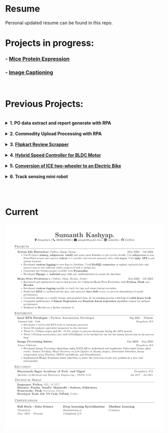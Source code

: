 # Resume
Personal updated resume can be found in this repo.

# Projects in progress:
### - [**Mice Protein Expression**](https://github.com/bheemaguli/Mice-Protein-Expression)
### - [**Image Captioning**](https://github.com/bheemaguli/Image-Captioning)

<br>

# Previous Projects:
<br>

<details>
<summary><b>1. PO data extract and report generate with RPA</b></summary>
<br>

*UiPath, Python, VB.Net, Regex*

*Nov 2021 - Jan 2022*

Aim: Extract product details from PO and update the database
Process:
* Download mail attachment with specific subject
* Generate Excel file with specific column format and sheets, generate folder and log to file with python
* Extract product data of table from PDFs (table configuration varies from customer to customer) and filter data with vb.net and regex in UiPath.
* Generate an Excel report with python using extraction data.
* Email the Report Excel after completion.

Outcome: Process 40k products a day with >90% efficiency and reduced 8 member equivalent manual labor cost.
</details>

<br>

<details>
<summary><b>2. Commodity Upload Processing with RPA</b></summary>
<br>

*Python, UiPath, VB.Net, Regex*

*Feb 2022 - Apr 2022*

Aim: Get input commodity curves, process file according to the database, upload to a website
Process:
* Prepare input file with vb.net in UiPath
* Ask the user whether the database needs to be updated with GUI made with Python and Tkinter.
* After database update, process input files with database data.
* Upload files to the website with UiPath.

Outcome: Reduced manpower wastage on repetitive manual tasks.

\resumeItem{Prepare input file with vb.net in UiPath.}
\resumeItem{Ask the user whether the database needs to be updated with GUI made with Python and Tkinter.}
\resumeItem{After database update, process input files with database data.}
\resumeItem{Upload files to the website with UiPath.}
\resumeItem{Outcome: Reduced manpower wastage on repetitive manual tasks.}
</details>

<br>

<details>
<summary><b>3. <a href="https://github.com/bheemaguli/FlipkartReviewScrapper">Flipkart Review Scrapper</a></b></summary>
<br>

*Python, Flask*

*Apr 2022 - May 2022*

Aim: Extract top Reviews from Flipkart with the given keyword
Process:
* Create flask landing page for search
* Get search query from the page
* Get web scrap of Flipkart with the given query
* Clear the resulting HTML with Beautiful Soup and get the required values
* Post the result on the page using flask

Outcome: Understand the working of chrome engine, flask, and HTML layout.
</details>


<br>

<details>
<summary><b>4. <a href="https://docs.google.com/presentation/d/15Ds42YUpZaFY9qWuqYhXlFoyxCseWCql/edit?usp=sharing&ouid=107321296866101467124&rtpof=true&sd=true">Hybrid Speed Controller for BLDC Motor</a></b></summary>
<br>

*Engineering Final Year Project*

*Mar 2021 - Aug 2021*

* After going through numerous research papers published in the past 8 years, it was found that there lacked a design that incorporates all the latest technology in a single controller unit. 
* Our team was successful in developing a design that incorporated Fuzzy-PI hybrid logic for velocity controller and FOC-SVPWM algorithm for current control. 
* The model was created, tweaked and optimized for optimal speed control of the BLDC motor in Simulink.

</details>

<br>

<details>
<summary><b>5. <a href="https://docs.google.com/presentation/d/1ZSFhdfa_s99KiOhDXqg7qajt0Scr3VkG2Zj4fpJVma4/edit?usp=sharing">Conversion of ICE two-wheeler to an Electric Bike</a></b></summary>
<br>

*Engineering Final Year Project*

*Dec 2019 - Feb 2020*

* To understand the underlying concepts of EVs, an ICE vehicle was electrified. 
* The vehicle was modified to use a 1KW BLDC motor and 10Ah Li-ion battery with appropriate modifications to the vehicle chassis. 
* The end product was able to deliver good performance with a range of 15 Kms and recorded a top speed of 62.8 kmph.

</details>

<br>

<details>
<summary><b>6. Track sensing mini robot</b></summary>
<br>

*Mini project for fun*

*Jan 2018 - Jan 2018*

Arduino is used to track and follows the path based on the feedback of the IR sensor. All programmed in Arduino C.
</details>

<br><br>

# Current
![20220729](./bheemaguli.jpg)